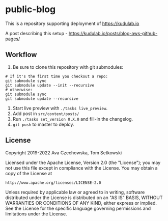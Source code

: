 # public-blog

This is a repository supporting deployment of https://kudulab.io

A post describing this setup - https://kudulab.io/posts/blog-aws-github-pages/

## Workflow

1. Be sure to clone this repository with git submodules:
```
# If it's the first time you checkout a repo:
git submodule sync
git submodule update --init --recursive
# otherwise:
git submodule sync
git submodule update --recursive
```
1. Start live preview with `./tasks live_preview`.
1. Add post in `src/content/posts/`
1. Run `./tasks set_version 0.X.0` and fill-in the changelog.
1. `git push` to master to deploy.

## License

Copyright 2019-2022 Ava Czechowska, Tom Setkowski

Licensed under the Apache License, Version 2.0 (the "License");
you may not use this file except in compliance with the License.
You may obtain a copy of the License at

    http://www.apache.org/licenses/LICENSE-2.0

Unless required by applicable law or agreed to in writing, software
distributed under the License is distributed on an "AS IS" BASIS,
WITHOUT WARRANTIES OR CONDITIONS OF ANY KIND, either express or implied.
See the License for the specific language governing permissions and
limitations under the License.
